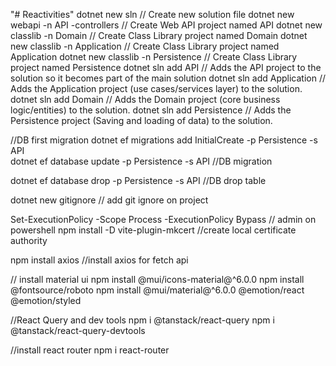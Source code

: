 "# Reactivities" 
dotnet new sln                                // Create new solution file
dotnet new webapi -n API -controllers         // Create Web API project named API
dotnet new classlib -n Domain                 // Create Class Library project named Domain
dotnet new classlib -n Application            // Create Class Library project named Application
dotnet new classlib -n Persistence            // Create Class Library project named Persistence
dotnet sln add API                            // Adds the API project to the solution so it becomes part of the main solution
dotnet sln add Application                    // Adds the Application project (use cases/services layer) to the solution.
dotnet sln add Domain                         // Adds the Domain project (core business logic/entities) to the solution.
dotnet sln add Persistence                    // Adds the Persistence project (Saving and loading of data) to the solution.


//DB first migration 
dotnet ef migrations add InitialCreate -p Persistence -s API        
dotnet ef database update -p Persistence -s API                     //DB migration

dotnet ef database drop -p Persistence -s API                       //DB drop table

dotnet new gitignore        // add git ignore on project

Set-ExecutionPolicy -Scope Process -ExecutionPolicy Bypass // admin on powershell
npm install -D vite-plugin-mkcert //create local certificate authority

npm install axios //install axios for fetch api

// install material ui
npm install @mui/icons-material@^6.0.0
npm install @fontsource/roboto
npm install @mui/material@^6.0.0 @emotion/react @emotion/styled

//React Query and dev tools
npm i @tanstack/react-query
npm i @tanstack/react-query-devtools

//install react router
npm i react-router